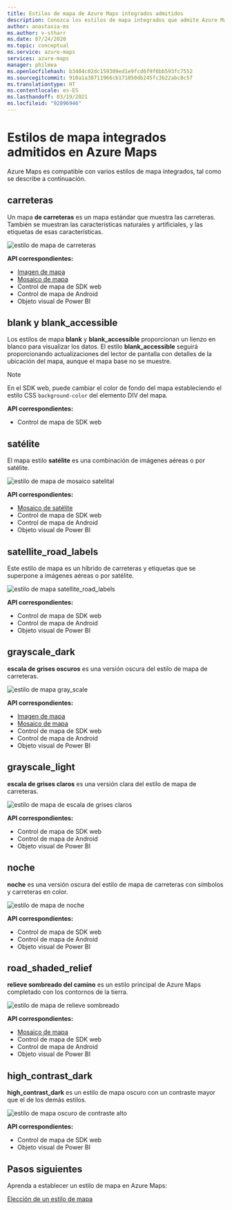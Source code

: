 ```yaml
---
title: Estilos de mapa de Azure Maps integrados admitidos
description: Conozca los estilos de mapa integrados que admite Azure Maps, por ejemplo road, blank_accessible, satellite, satellite_road_labels, road_shaded_relief y night.
author: anastasia-ms
ms.author: v-stharr
ms.date: 07/24/2020
ms.topic: conceptual
ms.service: azure-maps
services: azure-maps
manager: philmea
ms.openlocfilehash: b3404c02dc159309ed1e9fcd6f9f6bb593fc7552
ms.sourcegitcommit: 910a1a38711966cb171050db245fc3b22abc8c5f
ms.translationtype: HT
ms.contentlocale: es-ES
ms.lasthandoff: 03/19/2021
ms.locfileid: "92896946"
---
```

# <a name="azure-maps-supported-built-in-map-styles"></a>Estilos de mapa integrados admitidos en Azure Maps

Azure Maps es compatible con varios estilos de mapa integrados, tal como se describe a continuación.

## <a name="road"></a>carreteras

Un mapa **de carreteras** es un mapa estándar que muestra las carreteras. También se muestran las características naturales y artificiales, y las etiquetas de esas características.

![estilo de mapa de carreteras](./media/supported-map-styles/road.png)

**API correspondientes:**

* [Imagen de mapa](/rest/api/maps/render/getmapimage)
* [Mosaico de mapa](/rest/api/maps/render/getmaptile)
* Control de mapa de SDK web
* Control de mapa de Android
* Objeto visual de Power BI

## <a name="blank-and-blank_accessible"></a>blank y blank_accessible

Los estilos de mapa **blank** y **blank_accessible** proporcionan un lienzo en blanco para visualizar los datos. El estilo **blank_accessible** seguirá proporcionando actualizaciones del lector de pantalla con detalles de la ubicación del mapa, aunque el mapa base no se muestre.

> [!Note]
> En el SDK web, puede cambiar el color de fondo del mapa estableciendo el estilo CSS `background-color` del elemento DIV del mapa.

**API correspondientes:**

* Control de mapa de SDK web

## <a name="satellite"></a>satélite

El mapa estilo **satélite** es una combinación de imágenes aéreas o por satélite.

![estilo de mapa de mosaico satelital](./media/supported-map-styles/satellite.png)

**API correspondientes:**

* [Mosaico de satélite](/rest/api/maps/render/getmapimagerytilepreview)
* Control de mapa de SDK web
* Control de mapa de Android
* Objeto visual de Power BI

## <a name="satellite_road_labels"></a>satellite_road_labels

Este estilo de mapa es un híbrido de carreteras y etiquetas que se superpone a imágenes aéreas o por satélite.

![estilo de mapa satellite_road_labels](./media/supported-map-styles/satellite-road-labels.png)

**API correspondientes:**

* Control de mapa de SDK web
* Control de mapa de Android
* Objeto visual de Power BI

## <a name="grayscale_dark"></a>grayscale_dark

**escala de grises oscuros** es una versión oscura del estilo de mapa de carreteras.

![estilo de mapa gray_scale](./media/supported-map-styles/grayscale-dark.png)

**API correspondientes:**

* [Imagen de mapa](/rest/api/maps/render/getmapimage)
* [Mosaico de mapa](/rest/api/maps/render/getmaptile)
* Control de mapa de SDK web
* Control de mapa de Android
* Objeto visual de Power BI

## <a name="grayscale_light"></a>grayscale_light

**escala de grises claros** es una versión clara del estilo de mapa de carreteras.

![estilo de mapa de escala de grises claros](./media/supported-map-styles/grayscale-light.png)

**API correspondientes:**
* Control de mapa de SDK web
* Control de mapa de Android
* Objeto visual de Power BI

## <a name="night"></a>noche

**noche** es una versión oscura del estilo de mapa de carreteras con símbolos y carreteras en color.

![estilo de mapa de noche](./media/supported-map-styles/night.png)

**API correspondientes:**

* Control de mapa de SDK web
* Control de mapa de Android
* Objeto visual de Power BI

## <a name="road_shaded_relief"></a>road_shaded_relief

**relieve sombreado del camino** es un estilo principal de Azure Maps completado con los contornos de la tierra.

![estilo de mapa de relieve sombreado](./media/supported-map-styles/shaded-relief.png)

**API correspondientes:**

* [Mosaico de mapa](/rest/api/maps/render/getmaptile)
* Control de mapa de SDK web
* Control de mapa de Android
* Objeto visual de Power BI

## <a name="high_contrast_dark"></a>high_contrast_dark

**high_contrast_dark** es un estilo de mapa oscuro con un contraste mayor que el de los demás estilos.

![estilo de mapa oscuro de contraste alto](./media/supported-map-styles/high-contrast-dark.png)

**API correspondientes:**

* Control de mapa de SDK web
* Objeto visual de Power BI

## <a name="next-steps"></a>Pasos siguientes

Aprenda a establecer un estilo de mapa en Azure Maps:

[Elección de un estilo de mapa](./choose-map-style.md)